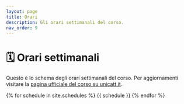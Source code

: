 ```yaml
---
layout: page
title: Orari
description: Gli orari settimanali del corso.
nav_order: 9
---
```


# 🗓 Orari settimanali
Questo è lo schema degli orari settimanali del corso.
Per aggiornamenti visitare la [pagina ufficiale del corso su unicatt.it](https://docenti.unicatt.it/ppd2/it/docenti/35215/giuseppe-arbia/didattica).

{% for schedule in site.schedules %}
{{ schedule }}
{% endfor %}
